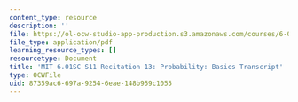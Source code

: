 ```yaml
---
content_type: resource
description: ''
file: https://ol-ocw-studio-app-production.s3.amazonaws.com/courses/6-01sc-introduction-to-electrical-engineering-and-computer-science-i-spring-2011/87359ac6697a92546eae148b959c1055_MIT6_01SC_rec13_300k.pdf
file_type: application/pdf
learning_resource_types: []
resourcetype: Document
title: 'MIT 6.01SC S11 Recitation 13: Probability: Basics Transcript'
type: OCWFile
uid: 87359ac6-697a-9254-6eae-148b959c1055
---
```


